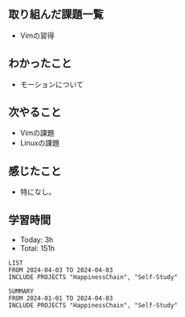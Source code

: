 ## 取り組んだ課題一覧
- Vimの習得
## わかったこと
- モーションについて
## 次やること
- Vimの課題
- Linuxの課題
## 感じたこと
- 特になし。
## 学習時間
- Today: 3h
- Total: 151h

```toggl
LIST
FROM 2024-04-03 TO 2024-04-03
INCLUDE PROJECTS "HappinessChain", "Self-Study"
```
```toggl
SUMMARY
FROM 2024-01-01 TO 2024-04-03
INCLUDE PROJECTS "HappinessChain", "Self-Study"
```

